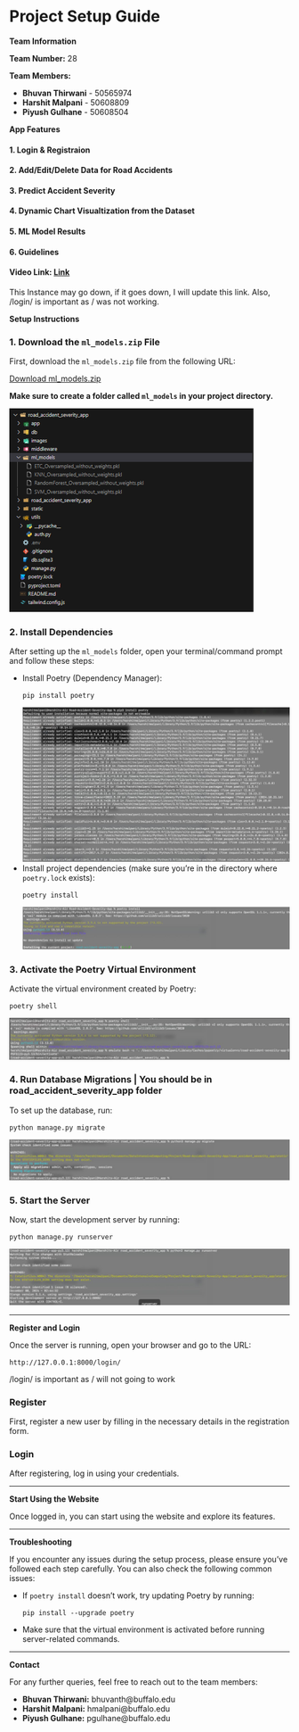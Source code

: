 # Project Setup Guide

**Team Information**
<p><strong>Team Number:</strong> 28</p>
<p><strong>Team Members:</strong></p>
<ul>
    <li><strong>Bhuvan Thirwani</strong> - 50565974</li>
    <li><strong>Harshit Malpani</strong> - 50608809</li>
    <li><strong>Piyush Gulhane</strong> - 50608504</li>
</ul>

**App Features**
<h4>1. Login & Registraion</h4>
<h4>2. Add/Edit/Delete Data for Road Accidents</h4>
<h4>3. Predict Accident Severity</h4>
<h4>4. Dynamic Chart Visualtization from the Dataset</h4>
<h4>5. ML Model Results</h4>
<h4>6. Guidelines</h4>

<h4>Video Link: <a href="https://drive.google.com/file/d/12MUpvx2y0xK9hq_jEnSePjqvCclMPQqi/view?usp=drive_link" target="_blank">Link</a> </h4>
<p>This Instance may go down, if it goes down, I will update this link. Also, /login/ is important as / was not working.</p>

**Setup Instructions**

<h3>1. Download the <code>ml_models.zip</code> File</h3>
<p>First, download the <code>ml_models.zip</code> file from the following URL:</p>
<p><a href="https://drive.google.com/file/d/10cMzD10C5Z5I2Zi-fZYxg8TdpM4yQV5r/view?usp=sharing" target="_blank">Download ml_models.zip</a></p>
<p><strong>Make sure to create a folder called <code>ml_models</code> in your project directory.</strong></p>
<img src="road_accident_severity_app/images/ml_models.png" alt="Step 1: Download and extract ml_models.zip">

<h3>2. Install Dependencies</h3>
<p>After setting up the <code>ml_models</code> folder, open your terminal/command prompt and follow these steps:</p>
<ul>
    <li>Install Poetry (Dependency Manager):</li>
    <pre><code>pip install poetry</code></pre>
    <img src="road_accident_severity_app/images/pip_poetry.jpg" alt="pip_poetry.jpg">
    <li>Install project dependencies (make sure you’re in the directory where <code>poetry.lock</code> exists):</li>
    <pre><code>poetry install</code></pre>
    <img src="road_accident_severity_app/images/poetry_install.jpg" alt="poetry_install.jpg">
</ul>

<h3>3. Activate the Poetry Virtual Environment</h3>
<p>Activate the virtual environment created by Poetry:</p>
<pre><code>poetry shell</code></pre>
<img src="road_accident_severity_app/images/poetry_shell.png" alt="poetry_shell.png">

<h3>4. Run Database Migrations | You should be in road_accident_severity_app folder</h3>
<p>To set up the database, run:</p>
<pre><code>python manage.py migrate</code></pre>
<img src="road_accident_severity_app/images/migrate.png" alt="migrate.png">

<h3>5. Start the Server</h3>
<p>Now, start the development server by running:</p>
<pre><code>python manage.py runserver</code></pre>
<img src="road_accident_severity_app/images/runserver.png" alt="runserver.png">
<hr>

**Register and Login**
<p>Once the server is running, open your browser and go to the URL:</p>
<pre><code>http://127.0.0.1:8000/login/</code></pre>
<p>/login/ is important as / will not going to work

<h3>Register</h3>
<p>First, register a new user by filling in the necessary details in the registration form.</p>

<h3>Login</h3>
<p>After registering, log in using your credentials.</p>

<hr>

**Start Using the Website**
<p>Once logged in, you can start using the website and explore its features.</p>

<hr>

**Troubleshooting**
<p>If you encounter any issues during the setup process, please ensure you’ve followed each step carefully. You can also check the following common issues:</p>
<ul>
    <li>If <code>poetry install</code> doesn’t work, try updating Poetry by running:</li>
    <pre><code>pip install --upgrade poetry</code></pre>
    <li>Make sure that the virtual environment is activated before running server-related commands.</li>
</ul>

<hr>

**Contact**
<p>For any further queries, feel free to reach out to the team members:</p>
<ul>
    <li><strong>Bhuvan Thirwani:</strong> bhuvanth@buffalo.edu</li>
    <li><strong>Harshit Malpani:</strong> hmalpani@buffalo.edu</li>
    <li><strong>Piyush Gulhane:</strong> pgulhane@buffalo.edu</li>
</ul>
</body>
</html>
